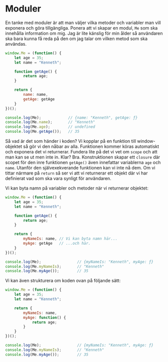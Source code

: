 ---
...
Moduler
==================================

En tanke med moduler är att man väljer vilka metoder och variabler man vill exponera och göra tillgängliga. Ponera att vi skapar en modul, `Me` som ska innehålla information om mig. Jag är lite känslig för min ålder så användaren ska bara kunna få reda på den om jag talar om vilken metod som ska användas.

```javascript
window.Me = (function() {
    let age = 35;
    let name = "Kenneth";

    function getAge() {
        return age;
    }

    return {
        name: name,
        getAge: getAge
    }
})();

console.log(Me);            // {name: "Kenneth", getAge: ƒ}
console.log(Me.name);       // "Kenneth"
console.log(Me.age);        // undefined
console.log(Me.getAge());   // 35
```

Så vad är det som händer i koden? Vi kopplar på en funktion till window-objektet så gör vi den nåbar av alla. Funktionen kommer köras automatiskt och exponera det vi returnerar. Fundera lite på det vi vet om `scope` och att man kan se ut men inte in. Klar? Bra. Konstruktionen skapar ett `closure` där scopet för den inre funktionen `getAge()` även innefattar variablerna `age` och `name`. Utanför den självexekverande funktionen kan vi inte nå dem. Om vi tittar närmare på `return` så ser vi att vi returnerar ett objekt där vi har definierat vad som ska vara synligt för användaren.

Vi kan byta namn på variabler och metoder när vi returnerar objektet:

```javascript
window.Me = (function() {
    let age = 35;
    let name = "Kenneth";

    function getAge() {
        return age;
    }

    return {
        myNameIs: name, // Vi kan byta namn här...
        myAge: getAge   // ...och här.
    }
})();

console.log(Me);                // {myNameIs: "Kenneth", myAge: ƒ}
console.log(Me.myNameIs);       // "Kenneth"
console.log(Me.myAge());        // 35
```

Vi kan även strukturera om koden ovan på följande sätt:

```javascript
window.Me = (function() {
    let age = 35;
    let name = "Kenneth";

    return {
        myNameIs: name,
        myAge: function() {
            return age;
        }
    }
})();

console.log(Me);                // {myNameIs: "Kenneth", myAge: ƒ}
console.log(Me.myNameIs);       // "Kenneth"
console.log(Me.myAge());        // 35
```
